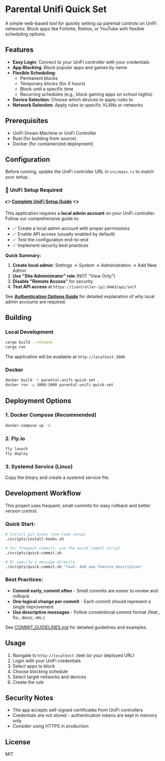 # Parental Unifi Quick Set

A simple web-based tool for quickly setting up parental controls on UniFi networks. Block apps like Fortnite, Roblox, or YouTube with flexible scheduling options.

## Features

- **Easy Login**: Connect to your UniFi controller with your credentials
- **App Blocking**: Block popular apps and games by name
- **Flexible Scheduling**:
  - Permanent blocks
  - Temporary blocks (for X hours)
  - Block until a specific time
  - Recurring schedules (e.g., block gaming apps on school nights)
- **Device Selection**: Choose which devices to apply rules to
- **Network Selection**: Apply rules to specific VLANs or networks

## Prerequisites

- UniFi Dream Machine or UniFi Controller
- Rust (for building from source)
- Docker (for containerized deployment)

## Configuration

Before running, update the UniFi controller URL in `src/main.rs` to match your setup.

### 🔧 **UniFi Setup Required**

**👉 [Complete UniFi Setup Guide](docs/UNIFI_SETUP_GUIDE.md) 👈**

This application requires a **local admin account** on your UniFi controller. Follow our comprehensive guide to:
- ✅ Create a local admin account with proper permissions
- ✅ Enable API access (usually enabled by default)
- ✅ Test the configuration end-to-end
- ✅ Implement security best practices

**Quick Summary:**
1. **Create local admin**: Settings → System → Administration → Add New Admin
2. **Use "Site Administrator" role** (NOT "View Only")
3. **Disable "Remote Access"** for security
4. **Test API access** at `https://[controller-ip]:8443/api/self`

See **[Authentication Options Guide](docs/AUTHENTICATION_OPTIONS.md)** for detailed explanation of why local admin accounts are required.

## Building

### Local Development

```bash
cargo build --release
cargo run
```

The application will be available at `http://localhost:3000`

### Docker

```bash
docker build -t parental-unifi-quick-set .
docker run -p 3000:3000 parental-unifi-quick-set
```

## Deployment Options

### 1. Docker Compose (Recommended)

```bash
docker-compose up -d
```

### 2. Fly.io

```bash
fly launch
fly deploy
```

### 3. Systemd Service (Linux)

Copy the binary and create a systemd service file.

## Development Workflow

This project uses frequent, small commits for easy rollback and better version control.

### Quick Start:
```bash
# Install git hooks (one-time setup)
./scripts/install-hooks.sh

# For frequent commits, use the quick commit script
./scripts/quick-commit.sh

# Or specify a message directly
./scripts/quick-commit.sh "feat: Add new feature description"
```

### Best Practices:
- **Commit early, commit often** - Small commits are easier to review and rollback
- **One logical change per commit** - Each commit should represent a single improvement
- **Use descriptive messages** - Follow conventional commit format (feat:, fix:, docs:, etc.)

See [COMMIT_GUIDELINES.md](COMMIT_GUIDELINES.md) for detailed guidelines and examples.

## Usage

1. Navigate to `http://localhost:3000` (or your deployed URL)
2. Login with your UniFi credentials
3. Select apps to block
4. Choose blocking schedule
5. Select target networks and devices
6. Create the rule

## Security Notes

- The app accepts self-signed certificates from UniFi controllers
- Credentials are not stored - authentication tokens are kept in memory only
- Consider using HTTPS in production

## License

MIT
